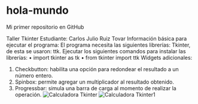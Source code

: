 # hola-mundo
Mi primer repositorio en GitHub

Taller Tkinter
Estudiante: Carlos Julio Ruiz Tovar
Información básica para ejecutar el programa:
El programa necesita las siguientes librerías: Tkinter, de esta se usaron: ttk.
Ejecutar los siguientes comandos para instalar las librerías:
• import tkinter as tk
• from tkinter import ttk
Widgets adicionales:
1. Checkbutton: habilita una opción para redondear el resultado a un número entero.
2. Spinbox: permite agregar un multiplicador al resultado obtenido.
3. Progressbar: simula una barra de carga al momento de realizar la operación.
![Calculadora Tkinter](/images/Tkinter.png)
![Calculadora Tkinter1](/images/Tkinter1.png)
